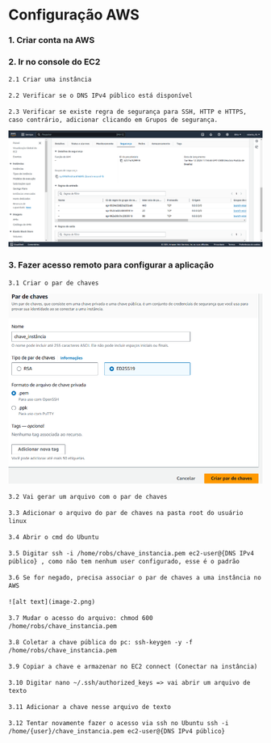 # Configuração AWS

### <b>1. Criar conta na AWS</b>

### <b>2. Ir no console do EC2</b>

    2.1 Criar uma instância

    2.2 Verificar se o DNS IPv4 público está disponível

    2.3 Verificar se existe regra de segurança para SSH, HTTP e HTTPS, caso contrário, adicionar clicando em Grupos de segurança.

![alt text](image.png)

### <b>3. Fazer acesso remoto para configurar a aplicação</b>

    3.1 Criar o par de chaves

![alt text](image-1.png)

    3.2 Vai gerar um arquivo com o par de chaves

    3.3 Adicionar o arquivo do par de chaves na pasta root do usuário linux

    3.4 Abrir o cmd do Ubuntu

    3.5 Digitar ssh -i /home/robs/chave_instancia.pem ec2-user@{DNS IPv4 público} , como não tem nenhum user configurado, esse é o padrão

    3.6 Se for negado, precisa associar o par de chaves a uma instância no AWS

    ![alt text](image-2.png)

    3.7 Mudar o acesso do arquivo: chmod 600 /home/robs/chave_instancia.pem

    3.8 Coletar a chave pública do pc: ssh-keygen -y -f /home/robs/chave_instancia.pem

    3.9 Copiar a chave e armazenar no EC2 connect (Conectar na instância)

    3.10 Digitar nano ~/.ssh/authorized_keys => vai abrir um arquivo de texto

    3.11 Adicionar a chave nesse arquivo de texto

    3.12 Tentar novamente fazer o acesso via ssh no Ubuntu ssh -i /home/{user}/chave_instancia.pem ec2-user@{DNS IPv4 público}
